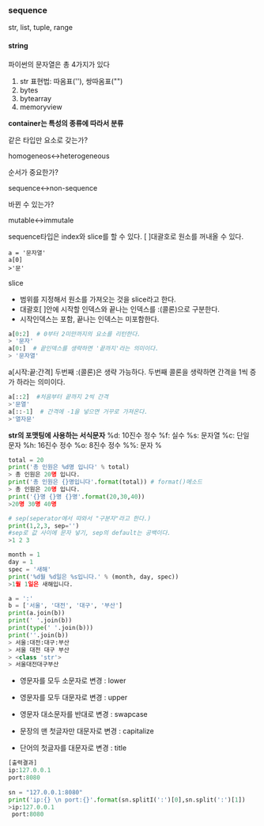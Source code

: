 ### sequence

str, list, tuple, range



#### string

파이썬의 문자열은 총 4가지가 있다

1. str  표현법: 따옴표(''), 쌍따옴표("")
2. bytes
3. bytearray
4. memoryview



**container는 특성의 종류에 따라서 분류**

같은 타입만 요소로 갖는가?

homogeneos<->heterogeneous

순서가 중요한가?

sequence<->non-sequence

바뀐 수 있는가?

mutable<->immutale



sequence타입은 index와 slice를 할 수 있다.
[ ]대괄호로 원소를 꺼내올 수 있다.

```
a = '문자열'
a[0]
>'문'
```



slice

- 범위를 지정해서 원소를 가져오는 것을 slice라고 한다.
- 대괄호[ ]안에 시작할 인덱스와 끝나는 인덱스를 :(콜론)으로 구분한다.
- 시작인덱스는 포함, 끝나는 인덱스는 미포함한다.

```python
a[0:2]  # 0부터 2미만까지의 요소를 리턴한다.
> '문자'
a[0:]  # 끝인덱스를 생략하면 '끝까지'라는 의미이다.
> '문자열'
```

a[시작:끝:간격]
두번째 :(콜론)은 생략 가능하다.
두번째 콜론을 생략하면 간격을 1씩 증가 하라는 의미이다.

```python
a[::2]  #처음부터 끝까지 2씩 간격
>'문열'
a[::-1]  # 간격에 -1을 넣으면 거꾸로 가져온다.
>'열자문'
```



**str의 포맷팅에 사용하는 서식문자**
%d: 10진수 정수
%f: 실수
%s: 문자열
%c: 단일 문자
%h: 16진수 정수
%o: 8진수 정수
%%: 문자 %

```python
total = 20
print('총 인원은 %d명 입니다' % total)
> 총 인원은 20명 입니다.
print('총 인원은 {}명입니다'.format(total)) # format()메소드
> 총 인원은 20명 입니다.
print('{}명 {}명 {}명'.format(20,30,40))
>20명 30명 40명
```



```python
# sep(seperator에서 따와서 "구분자"라고 한다.)
print(1,2,3, sep='')
#sep로 값 사이에 문자 넣기, sep의 default는 공백이다.
>1 2 3
```



```python
month = 1
day = 1
spec = '새해'
print('%d월 %d일은 %s입니다.' % (month, day, spec))
>1월 1일은 새해입니다.
```



```python
a = ':'
b = ['서울', '대전', '대구', '부산']
print(a.join(b))
print(' '.join(b))
print(type(' '.join(b)))
print(''.join(b))
> 서울:대전:대구:부산
> 서울 대전 대구 부산
> <class 'str'>
> 서울대전대구부산
```



- 영문자를 모두 소문자로 변경 : lower
- 영문자를 모두 대문자로 변경 : upper

- 영문자 대소문자를 반대로 변경 : swapcase
- 문장의 맨 첫글자만 대문자로 변경 :  capitalize
- 단어의 첫글자를 대문자로 변경 : title

```python
[출력결과]
ip:127.0.0.1
port:8080
    
sn = "127.0.0.1:8080"
print('ip:{} \n port:{}'.format(sn.splitI(':')[0],sn.split(':')[1])
>ip:127.0.0.1 
 port:8080
```


